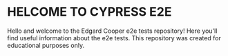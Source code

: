 # HELCOME TO CYPRESS E2E

Hello and welcome to the Edgard Cooper e2e tests repository!
Here you'll find useful information about the e2e tests.
This repository was created for educational purposes only.
